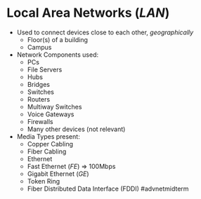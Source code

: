 # Local Area Networks (*LAN*) 
- Used to connect devices close to each other, *geographically*
	- Floor(s) of a building
	- Campus
- Network Components used:
	- PCs
	- File Servers
	- Hubs
	- Bridges
	- Switches
	- Routers
	- Multiway Switches
	- Voice Gateways
	- Firewalls
	- Many other devices (not relevant)
- Media Types present:
	- Copper Cabling
	- Fiber Cabling
	- Ethernet 
	- Fast Ethernet (*FE*) => 100Mbps
	- Gigabit Ethernet (*GE*)
	- Token Ring
	- Fiber Distributed Data Interface (FDDI)
#advnetmidterm